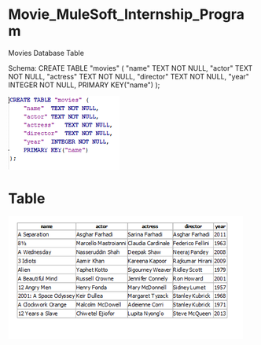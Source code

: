 # Movie_MuleSoft_Internship_Program
Movies Database Table


Schema:
  CREATE TABLE "movies" (
	  "name"	TEXT NOT NULL,
	  "actor"	TEXT NOT NULL,
	  "actress"	TEXT NOT NULL,
	  "director"	TEXT NOT NULL,
	  "year"	INTEGER NOT NULL,
	PRIMARY KEY("name")
  );
  
![Schema](https://github.com/mhmdrameez/Movie_MuleSoft_Internship_Program/blob/main/schema.PNG)
  
  # Table
 ![Table](https://github.com/mhmdrameez/Movie_MuleSoft_Internship_Program/blob/main/Table.PNG)

